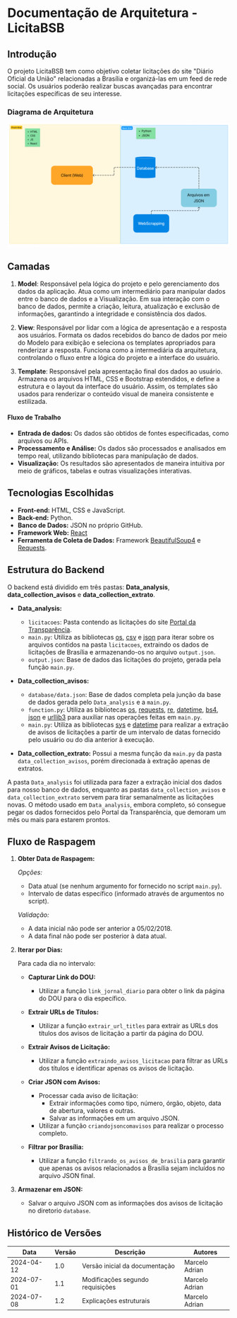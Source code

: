 # Documentação de Arquitetura - LicitaBSB

## Introdução

O projeto LicitaBSB tem como objetivo coletar licitações do site "Diário Oficial da União" relacionadas a Brasília e organizá-las em um feed de rede social. Os usuários poderão realizar buscas avançadas para encontrar licitações específicas de seu interesse.

### Diagrama de Arquitetura

![Diagrama de Arquitetura](Diagrama2.png)

## Camadas

1. **Model**: Responsável pela lógica do projeto e pelo gerenciamento dos dados da aplicação. Atua como um intermediário para manipular dados entre o banco de dados e a Visualização. Em sua interação com o banco de dados, permite a criação, leitura, atualização e exclusão de informações, garantindo a integridade e consistência dos dados.

2. **View**: Responsável por lidar com a lógica de apresentação e a resposta aos usuários. Formata os dados recebidos do banco de dados por meio do Modelo para exibição e seleciona os templates apropriados para renderizar a resposta. Funciona como a intermediária da arquitetura, controlando o fluxo entre a lógica do projeto e a interface do usuário.

3. **Template**: Responsável pela apresentação final dos dados ao usuário. Armazena os arquivos HTML, CSS e Bootstrap estendidos, e define a estrutura e o layout da interface do usuário. Assim, os templates são usados para renderizar o conteúdo visual de maneira consistente e estilizada.

#### Fluxo de Trabalho
- **Entrada de dados:** Os dados são obtidos de fontes especificadas, como arquivos ou APIs.
- **Processamento e Análise:** Os dados são processados e analisados em tempo real, utilizando bibliotecas para manipulação de dados.
- **Visualização:** Os resultados são apresentados de maneira intuitiva por meio de gráficos, tabelas e outras visualizações interativas.

## Tecnologias Escolhidas

- **Front-end:** HTML, CSS e JavaScript.
- **Back-end:** Python.
- **Banco de Dados:** JSON no próprio GitHub.
- **Framework Web:** [React](https://react.dev/)
- **Ferramenta de Coleta de Dados:** Framework [BeautifulSoup4](https://beautiful-soup-4.readthedocs.io/en/latest/) e [Requests](https://pypi.org/project/requests/).

## Estrutura do Backend

O backend está dividido em três pastas: **Data_analysis**, **data_collection_avisos** e **data_collection_extrato**.

- **Data_analysis:**
  - `licitacoes`: Pasta contendo as licitações do site [Portal da Transparência](https://portaldatransparencia.gov.br/download-de-dados/licitacoes).
  - `main.py`: Utiliza as bibliotecas [os](https://docs.python.org/3/library/os.html), [csv](https://docs.python.org/3/library/csv.html) e [json](https://docs.python.org/3/library/json.html) para iterar sobre os arquivos contidos na pasta `licitacoes`, extraindo os dados de licitações de Brasília e armazenando-os no arquivo `output.json`.
  - `output.json`: Base de dados das licitações do projeto, gerada pela função `main.py`.

- **Data_collection_avisos:** 
  - `database/data.json`: Base de dados completa pela junção da base de dados gerada pelo `Data_analysis` e a `main.py`.
  - `function.py`: Utiliza as bibliotecas [os](https://docs.python.org/3/library/os.html), [requests](https://pypi.org/project/requests/), [re](https://docs.python.org/3/library/re.html), [datetime](https://docs.python.org/3/library/datetime.html), [bs4](https://pypi.org/project/beautifulsoup4/), [json](https://docs.python.org/3/library/json.html) e [urllib3](https://pypi.org/project/urllib3/) para auxiliar nas operações feitas em `main.py`.
  - `main.py`: Utiliza as bibliotecas [sys](https://docs.python.org/3/library/sys.html) e [datetime](https://docs.python.org/3/library/datetime.html) para realizar a extração de avisos de licitações a partir de um intervalo de datas fornecido pelo usuário ou do dia anterior à execução.

- **Data_collection_extrato:** Possui a mesma função da `main.py` da pasta `data_collection_avisos`, porém direcionada à extração apenas de extratos.

A pasta `Data_analysis` foi utilizada para fazer a extração inicial dos dados para nosso banco de dados, enquanto as pastas `data_collection_avisos` e `data_collection_extrato` servem para tirar semanalmente as licitações novas. O método usado em `Data_analysis`, embora completo, só consegue pegar os dados fornecidos pelo Portal da Transparência, que demoram um mês ou mais para estarem prontos.

## Fluxo de Raspagem 

1. **Obter Data de Raspagem:**

   *Opções:*
   - Data atual (se nenhum argumento for fornecido no script `main.py`).
   - Intervalo de datas específico (informado através de argumentos no script).

   *Validação:*
   - A data inicial não pode ser anterior a 05/02/2018.
   - A data final não pode ser posterior à data atual.

2. **Iterar por Dias:**

   Para cada dia no intervalo:

   - **Capturar Link do DOU:**
     - Utilizar a função `link_jornal_diario` para obter o link da página do DOU para o dia específico.

   - **Extrair URLs de Títulos:**
     - Utilizar a função `extrair_url_titles` para extrair as URLs dos títulos dos avisos de licitação a partir da página do DOU.

   - **Extrair Avisos de Licitação:**
     - Utilizar a função `extraindo_avisos_licitacao` para filtrar as URLs dos títulos e identificar apenas os avisos de licitação.

   - **Criar JSON com Avisos:**
     - Processar cada aviso de licitação:
       - Extrair informações como tipo, número, órgão, objeto, data de abertura, valores e outras.
       - Salvar as informações em um arquivo JSON.
     - Utilizar a função `criandojsoncomavisos` para realizar o processo completo.

   - **Filtrar por Brasília:**
     - Utilizar a função `filtrando_os_avisos_de_brasilia` para garantir que apenas os avisos relacionados a Brasília sejam incluídos no arquivo JSON final.

3. **Armazenar em JSON:**

   - Salvar o arquivo JSON com as informações dos avisos de licitação no diretorio `database`.

## Histórico de Versões

| Data       | Versão | Descrição                               | Autores         |
|------------|--------|-----------------------------------------|-----------------|
| 2024-04-12 | 1.0    | Versão inicial da documentação          | Marcelo Adrian  |
| 2024-07-01 | 1.1    | Modificações segundo requisições        | Marcelo Adrian  |
| 2024-07-08 | 1.2    | Explicações estruturais                 | Marcelo Adrian  |